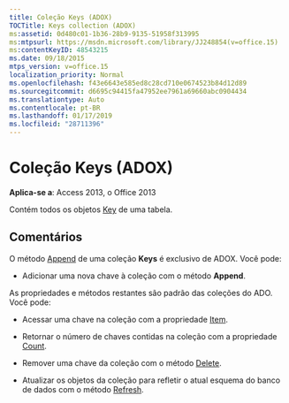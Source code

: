 ```yaml
---
title: Coleção Keys (ADOX)
TOCTitle: Keys collection (ADOX)
ms:assetid: 0d480c01-1b36-28b9-9135-51958f313995
ms:mtpsurl: https://msdn.microsoft.com/library/JJ248854(v=office.15)
ms:contentKeyID: 48543215
ms.date: 09/18/2015
mtps_version: v=office.15
localization_priority: Normal
ms.openlocfilehash: f43e6643e585ed8c28cd710e0674523b84d12d89
ms.sourcegitcommit: d6695c94415fa47952ee7961a69660abc0904434
ms.translationtype: Auto
ms.contentlocale: pt-BR
ms.lasthandoff: 01/17/2019
ms.locfileid: "28711396"
---
```

# <a name="keys-collection-adox"></a>Coleção Keys (ADOX)


**Aplica-se a**: Access 2013, o Office 2013

Contém todos os objetos [Key](key-object-adox.md) de uma tabela.

## <a name="remarks"></a>Comentários

O método [Append](append-method-adox-keys.md) de uma coleção **Keys** é exclusivo de ADOX. Você pode:

  - Adicionar uma nova chave à coleção com o método **Append**.

As propriedades e métodos restantes são padrão das coleções do ADO. Você pode:

  - Acessar uma chave na coleção com a propriedade [Item](item-property-ado.md).

  - Retornar o número de chaves contidas na coleção com a propriedade [Count](count-property-ado.md).

  - Remover uma chave da coleção com o método [Delete](delete-method-adox-collections.md).

  - Atualizar os objetos da coleção para refletir o atual esquema do banco de dados com o método [Refresh](refresh-method-ado.md).

